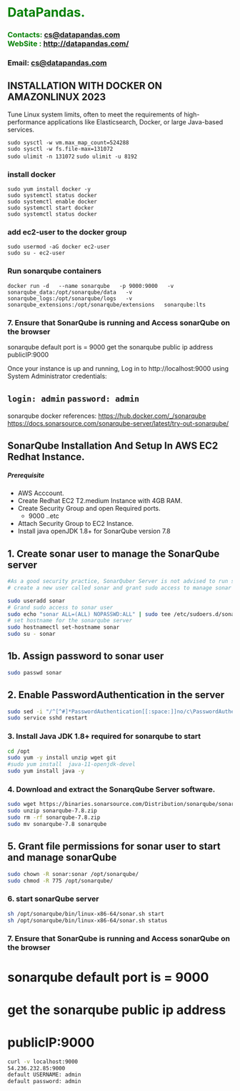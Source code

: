 #  **<span style="color:green">DataPandas.</span>**
### **<span style="color:green">Contacts: cs@datapandas.com<br> WebSite : <http://datapandas.com/></span>**
### **Email: cs@datapandas.com**

## INSTALLATION WITH DOCKER ON AMAZONLINUX 2023
 Tune Linux system limits, often to meet the requirements of high-performance applications like Elasticsearch, Docker, or large Java-based services. 
 
`sudo sysctl -w vm.max_map_count=524288`  
`sudo sysctl -w fs.file-max=131072`  
`sudo ulimit -n 131072` 
`sudo ulimit -u 8192` 

### install docker
`sudo yum install docker -y`  
`sudo systemctl status docker`   
`sudo systemctl enable docker`  
`sudo systemctl start docker`    
`sudo systemctl status docker`  

### add ec2-user to the docker group
`sudo usermod -aG docker ec2-user`    
`sudo su - ec2-user`     


### Run sonarqube containers
`docker run -d   --name sonarqube   -p 9000:9000   -v sonarqube_data:/opt/sonarqube/data   -v sonarqube_logs:/opt/sonarqube/logs   -v sonarqube_extensions:/opt/sonarqube/extensions   sonarqube:lts`

### 7. Ensure that SonarQube is running and Access sonarQube on the browser
 sonarqube default port is = 9000
 get the sonarqube public ip address 
 publicIP:9000

Once your instance is up and running, Log in to http://localhost:9000 using System Administrator credentials:

`login: admin`
`password: admin`
------------------
sonarqube docker references: 
https://hub.docker.com/_/sonarqube  
https://docs.sonarsource.com/sonarqube-server/latest/try-out-sonarqube/  



## SonarQube Installation And Setup In AWS EC2 Redhat Instance.
##### Prerequisite
+ AWS Acccount.
+ Create Redhat EC2 T2.medium Instance with 4GB RAM.
+ Create Security Group and open Required ports.
   + 9000 ..etc
+ Attach Security Group to EC2 Instance.
+ Install java openJDK 1.8+ for SonarQube version 7.8

## 1. Create sonar user to manage the SonarQube server
```sh
#As a good security practice, SonarQuber Server is not advised to run sonar service as a root user, 
# create a new user called sonar and grant sudo access to manage sonar services as follows

sudo useradd sonar
# Grand sudo access to sonar user
sudo echo "sonar ALL=(ALL) NOPASSWD:ALL" | sudo tee /etc/sudoers.d/sonar
# set hostname for the sonarqube server
sudo hostnamectl set-hostname sonar 
sudo su - sonar
```
## 1b. Assign password to sonar user
```sh
sudo passwd sonar
```
## 2. Enable PasswordAuthentication in the server
```sh
sudo sed -i "/^[^#]*PasswordAuthentication[[:space:]]no/c\PasswordAuthentication yes" /etc/ssh/sshd_config
sudo service sshd restart
```
### 3. Install Java JDK 1.8+ required for sonarqube to start

``` sh
cd /opt
sudo yum -y install unzip wget git
#sudo yum install  java-11-openjdk-devel
sudo yum install java -y
```
### 4. Download and extract the SonarqQube Server software.
```sh
sudo wget https://binaries.sonarsource.com/Distribution/sonarqube/sonarqube-7.8.zip
sudo unzip sonarqube-7.8.zip
sudo rm -rf sonarqube-7.8.zip
sudo mv sonarqube-7.8 sonarqube
```

## 5. Grant file permissions for sonar user to start and manage sonarQube
```sh
sudo chown -R sonar:sonar /opt/sonarqube/
sudo chmod -R 775 /opt/sonarqube/
```
### 6. start sonarQube server
```sh
sh /opt/sonarqube/bin/linux-x86-64/sonar.sh start 
sh /opt/sonarqube/bin/linux-x86-64/sonar.sh status
```

### 7. Ensure that SonarQube is running and Access sonarQube on the browser
# sonarqube default port is = 9000
# get the sonarqube public ip address 
# publicIP:9000
```sh
curl -v localhost:9000
54.236.232.85:9000
default USERNAME: admin
default password: admin
```
